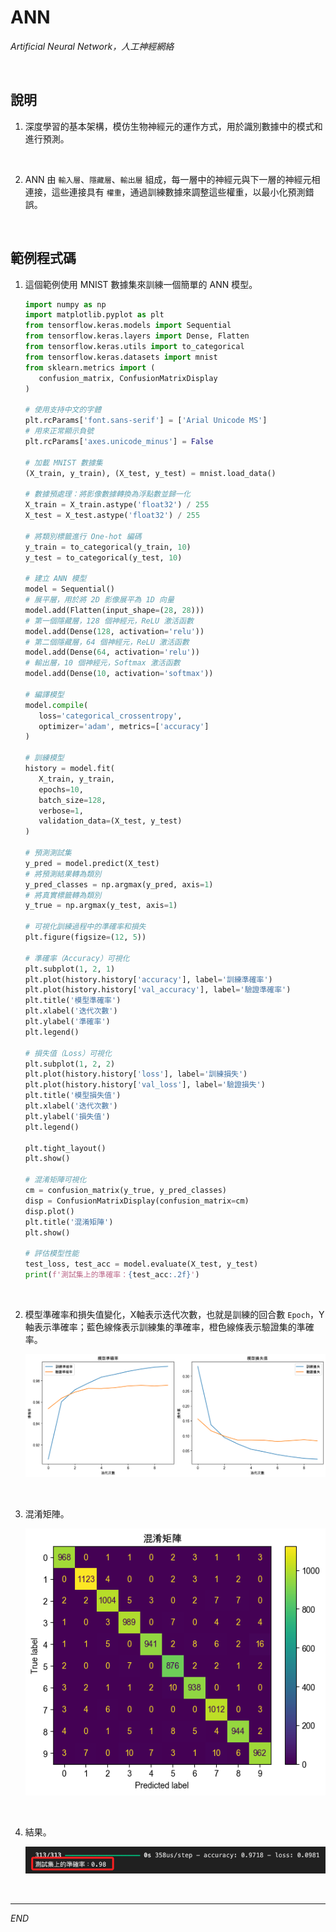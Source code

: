 # ANN

_Artificial Neural Network，人工神經網絡_

<br>

## 說明

1. 深度學習的基本架構，模仿生物神經元的運作方式，用於識別數據中的模式和進行預測。

<br>

2. ANN 由 `輸入層`、`隱藏層`、`輸出層` 組成，每一層中的神經元與下一層的神經元相連接，這些連接具有 `權重`，通過訓練數據來調整這些權重，以最小化預測錯誤。

<br>

## 範例程式碼

1. 這個範例使用 MNIST 數據集來訓練一個簡單的 ANN 模型。

   ```python
   import numpy as np
   import matplotlib.pyplot as plt
   from tensorflow.keras.models import Sequential
   from tensorflow.keras.layers import Dense, Flatten
   from tensorflow.keras.utils import to_categorical
   from tensorflow.keras.datasets import mnist
   from sklearn.metrics import (
      confusion_matrix, ConfusionMatrixDisplay
   )

   # 使用支持中文的字體
   plt.rcParams['font.sans-serif'] = ['Arial Unicode MS']
   # 用來正常顯示負號
   plt.rcParams['axes.unicode_minus'] = False

   # 加載 MNIST 數據集
   (X_train, y_train), (X_test, y_test) = mnist.load_data()

   # 數據預處理：將影像數據轉換為浮點數並歸一化
   X_train = X_train.astype('float32') / 255
   X_test = X_test.astype('float32') / 255

   # 將類別標籤進行 One-hot 編碼
   y_train = to_categorical(y_train, 10)
   y_test = to_categorical(y_test, 10)

   # 建立 ANN 模型
   model = Sequential()
   # 展平層，用於將 2D 影像展平為 1D 向量
   model.add(Flatten(input_shape=(28, 28)))
   # 第一個隱藏層，128 個神經元，ReLU 激活函數
   model.add(Dense(128, activation='relu'))
   # 第二個隱藏層，64 個神經元，ReLU 激活函數
   model.add(Dense(64, activation='relu'))
   # 輸出層，10 個神經元，Softmax 激活函數
   model.add(Dense(10, activation='softmax'))

   # 編譯模型
   model.compile(
      loss='categorical_crossentropy',
      optimizer='adam', metrics=['accuracy']
   )

   # 訓練模型
   history = model.fit(
      X_train, y_train, 
      epochs=10, 
      batch_size=128, 
      verbose=1, 
      validation_data=(X_test, y_test)
   )

   # 預測測試集
   y_pred = model.predict(X_test)
   # 將預測結果轉為類別
   y_pred_classes = np.argmax(y_pred, axis=1)
   # 將真實標籤轉為類別
   y_true = np.argmax(y_test, axis=1)

   # 可視化訓練過程中的準確率和損失
   plt.figure(figsize=(12, 5))

   # 準確率（Accuracy）可視化
   plt.subplot(1, 2, 1)
   plt.plot(history.history['accuracy'], label='訓練準確率')
   plt.plot(history.history['val_accuracy'], label='驗證準確率')
   plt.title('模型準確率')
   plt.xlabel('迭代次數')
   plt.ylabel('準確率')
   plt.legend()

   # 損失值（Loss）可視化
   plt.subplot(1, 2, 2)
   plt.plot(history.history['loss'], label='訓練損失')
   plt.plot(history.history['val_loss'], label='驗證損失')
   plt.title('模型損失值')
   plt.xlabel('迭代次數')
   plt.ylabel('損失值')
   plt.legend()

   plt.tight_layout()
   plt.show()

   # 混淆矩陣可視化
   cm = confusion_matrix(y_true, y_pred_classes)
   disp = ConfusionMatrixDisplay(confusion_matrix=cm)
   disp.plot()
   plt.title('混淆矩陣')
   plt.show()

   # 評估模型性能
   test_loss, test_acc = model.evaluate(X_test, y_test)
   print(f'測試集上的準確率：{test_acc:.2f}')
   ```

<br>

2. 模型準確率和損失值變化，X軸表示迭代次數，也就是訓練的回合數 `Epoch`，Y軸表示準確率；藍色線條表示訓練集的準確率，橙色線條表示驗證集的準確率。

   ![](images/img_12.png)

<br>

3. 混淆矩陣。

   ![](images/img_13.png)

<br>

4. 結果。

   ![](images/img_14.png)

<br>

___

_END_
